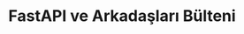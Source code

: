 # FastAPI ve Arkadaşları Bülteni

<iframe data-w-type="embedded" frameborder="0" scrolling="no" marginheight="0" marginwidth="0" src="https://xr4n4.mjt.lu/wgt/xr4n4/hj5/form?c=40a44fa4" width="100%" style="height: 0;"></iframe>

<script type="text/javascript" src="https://app.mailjet.com/pas-nc-embedded-v1.js"></script>
